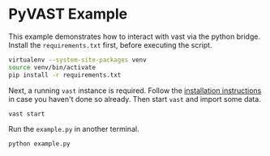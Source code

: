PyVAST Example
==============

This example demonstrates how to interact with vast via the python bridge.
Install the `requirements.txt` first, before executing the script.

```sh
virtualenv --system-site-packages venv
source venv/bin/activate
pip install -r requirements.txt
```

Next, a running `vast` instance is required. Follow the [installation
instructions](https://github.com/tenzir/vast/blob/master/INSTALLATION.md) in
case you haven't done so already. Then start `vast` and import some data.

```sh
vast start
```

Run the `example.py` in another terminal.

```py
python example.py
```
